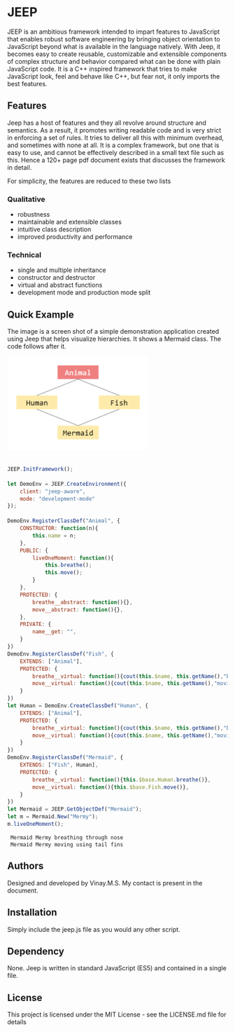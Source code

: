 # JEEP

JEEP is an ambitious framework intended to impart features to JavaScript that enables robust software engineering by bringing object orientation to JavaScript beyond what is available in the language natively. With Jeep, it becomes easy to create reusable, customizable and extensible components of complex structure and behavior compared what can be done with plain JavaScript code. It is a C++ inspired framework that tries to make JavaScript look, feel and behave like C++, but fear not, it only imports the best features.  

## Features

Jeep has a host of features and they all revolve around structure and semantics. As a result, it promotes writing readable code and is very strict in enforcing a set of rules. It tries to deliver all this with minimum overhead, and sometimes with none at all. It is a complex framework, but one that is easy to use, and cannot be effectively described in a small text file such as this. Hence a 120+ page pdf document exists that discusses the framework in detail.

For simplicity, the features are reduced to these two lists

### Qualitative
* robustness
* maintainable and extensible classes
* intuitive class description
* improved productivity and performance

### Technical
* single and multiple inheritance
* constructor and destructor
* virtual and abstract functions
* development mode and production mode split

## Quick Example

The image is a screen shot of a simple demonstration application created using Jeep that helps visualize hierarchies. It shows a Mermaid class. The code follows after it. 

![](https://github.com/vinayms2017/JEEP/blob/master/mermaiddemo.jpg)

``` javascript

JEEP.InitFramework();

let DemoEnv = JEEP.CreateEnvironment({
    client: "jeep-aware", 
    mode: "development-mode"
});

DemoEnv.RegisterClassDef("Animal", {
    CONSTRUCTOR: function(n){
        this.name = n;
    },
    PUBLIC: {
        liveOneMoment: function(){
            this.breathe();
            this.move();
        }
    },
    PROTECTED: {
        breathe__abstract: function(){},
        move__abstract: function(){},
    },
    PRIVATE: {
        name__get: "",
    }
})
DemoEnv.RegisterClassDef("Fish", {
    EXTENDS: ["Animal"],
    PROTECTED: {
        breathe__virtual: function(){cout(this.$name, this.getName(),"breathing through gills")},
        move__virtual: function(){cout(this.$name, this.getName(),"moving using tail fins")},
    }
})
let Human = DemoEnv.CreateClassDef("Human", {
    EXTENDS: ["Animal"],
    PROTECTED: {
        breathe__virtual: function(){cout(this.$name, this.getName(),"breathing through nose")},
        move__virtual: function(){cout(this.$name, this.getName(),"moving by walking")},
    }
})
DemoEnv.RegisterClassDef("Mermaid", {
    EXTENDS: ["Fish", Human],
    PROTECTED: {
        breathe__virtual: function(){this.$base.Human.breathe()},
        move__virtual: function(){this.$base.Fish.move()},
    }
})
let Mermaid = JEEP.GetObjectDef("Mermaid");
let m = Mermaid.New("Mermy");
m.liveOneMoment();

```

```
 Mermaid Mermy breathing through nose 
 Mermaid Mermy moving using tail fins
```

## Authors

Designed and developed by Vinay.M.S. My contact is present in the document.

## Installation

Simply include the jeep.js file as you would any other script.

## Dependency

None. Jeep is written in standard JavaScript (ES5) and contained in a single file.

## License

This project is licensed under the MIT License - see the LICENSE.md file for details
